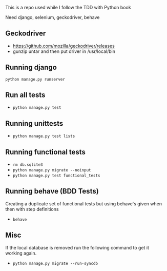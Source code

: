  This is a repo used while I follow the TDD with Python book

Need django, selenium, geckodriver, behave

## Geckodriver
- https://github.com/mozilla/geckodriver/releases
- gunzip untar and then put driver in /usr/local/bin

## Running django
`python manage.py runserver`

## Run all tests
- `python manage.py test`

## Running unittests
- `python manage.py test lists`

## Running functional tests
- `rm db.sqlite3`
- `python manage.py migrate --noinput`
- `python manage.py test functional_tests`

## Running behave (BDD Tests)
Creating a duplicate set of functional tests but using behave's given when then with step definitions
- `behave`

## Misc
If the local database is removed run the following command to get it working again.
- `python manage.py migrate --run-syncdb`